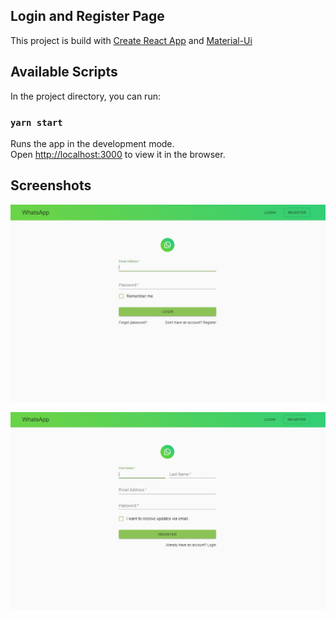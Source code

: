 ## Login and Register Page

This project is build with [Create React App](https://github.com/facebook/create-react-app) and [Material-Ui](https://material-ui.com/)

## Available Scripts

In the project directory, you can run:

### `yarn start`

Runs the app in the development mode.<br />
Open [http://localhost:3000](http://localhost:3000) to view it in the browser.


## Screenshots

![alt text](public/img/Login.JPG)

![alt text](public/img/Register.JPG)



